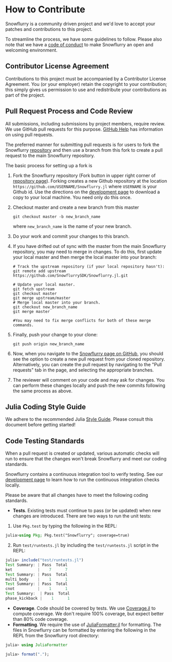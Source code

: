 # How to Contribute

Snowflurry is a community driven project and we'd love to accept your patches and
contributions to this project.

To streamline the process, we have some guidelines to follow. Please also
note that we have a [code of conduct](CODE_OF_CONDUCT.md) to make Snowflurry an
open and welcoming environment.

## Contributor License Agreement

Contributions to this project must be accompanied by a Contributor License
Agreement. You (or your employer) retain the copyright to your contribution;
this simply gives us permission to use and redistribute your contributions as
part of the project.

## Pull Request Process and Code Review

All submissions, including submissions by project members, require review. We
use GitHub pull requests for this purpose.
[GitHub Help](https://help.github.com/articles/about-pull-requests/) has
information on using pull requests.

The preferred manner for submitting pull requests is for users to fork
the Snowflurry [repository](https://github.com/SnowflurrySDK/Snowflurry.jl) and then use a
branch from this fork to create a pull request to the main Snowflurry repository.

The basic process for setting up a fork is

1.  Fork the Snowflurry repository (Fork button in upper right corner of
    [repository page](https://github.com/SnowflurrySDK/Snowflurry.jl)).
    Forking creates a new Github repository at the location
    `https://github.com/USERNAME/Snowflurry.jl` where `USERNAME` is
    your Github id. Use the directions on the
    [development page](docs/src/development.md) to download a copy to
    your local machine. You need only do this once.
1.  Checkout master and create a new branch from this master
    ```shell
    git checkout master -b new_branch_name
    ```
    where `new_branch_name` is the name of your new branch.
1.  Do your work and commit your changes to this branch.
1.  If you have drifted out of sync with the master from the
    main Snowflurry repository, you may need to merge in changes. To do this,
    first update your local master and then merge the local master
    into your branch:

    ```shell 
    # Track the upstream repository (if your local repository hasn't):
    git remote add upstream https://github.com/SnowflurrySDK/Snowflurry.jl.git

    # Update your local master.
    git fetch upstream
    git checkout master
    git merge upstream/master
    # Merge local master into your branch.
    git checkout new_branch_name
    git merge master
    
    #You may need to fix merge conflicts for both of these merge commands.
    ```

1.  Finally, push your change to your clone:
    ```shell
    git push origin new_branch_name
    ```
1.  Now, when you navigate to the
    [Snowflurry page on GitHub](https://github.com/SnowflurrySDK/Snowflurry.jl),
    you should see the option to create a new pull request from
    your cloned repository. Alternatively, you can create the pull request
    by navigating to the "Pull requests" tab in the page, and selecting
    the appropriate branches.
1.  The reviewer will comment on your code and may ask for changes.
    You can perform these changes locally and push the new commits following
    the same process as above.

## Julia Coding Style Guide

We adhere to the recommended Julia
[Style Guide](https://docs.julialang.org/en/v1/manual/style-guide/). Please consult this
document before getting started!

## Code Testing Standards

When a pull request is created or updated, various automatic checks will
run to ensure that the changes won't break Snowflurry and meet our coding standards.

Snowflurry contains a continuous integration tool to verify testing. See our
[development page](docs/src/development.md) to learn how to run the continuous
integration checks locally.

Please be aware that all changes have to meet the following coding standards.

- **Tests**.
  Existing tests must continue to pass (or be updated) when new changes are
  introduced. There are two ways to run the unit tests:

1. Use `Pkg.test` by typing the following in the REPL:

```julia
julia>using Pkg; Pkg.test("Snowflurry"; coverage=true)
```

2. Run `test/runtests.jl` by including the `test/runtests.jl` script in the REPL:

```julia
julia> include("test/runtests.jl")
Test Summary: | Pass  Total
ket           |    7      7
Test Summary: | Pass  Total
multi_body    |    1      1
Test Summary: | Pass  Total
cnot          |    1      1
Test Summary:  | Pass  Total
phase_kickback |    1      1
```

- **Coverage**.
  Code should be covered by tests.
  We use [Coverage.jl](https://github.com/JuliaCI/Coverage.jl) to compute
  coverage. We don't require 100% coverage, but expect better than 80% code coverage.
- **Formatting**.
  We require the use of [JuliaFormatter.jl](https://github.com/domluna/JuliaFormatter.jl)
  for formatting. The files in Snowflurry can be formatted by entering the following in the
  REPL from the Snowflurry root directory:

```julia
julia> using JuliaFormatter

julia> format(".");

```

